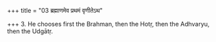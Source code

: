 +++
title = "03 ब्रह्माणमेव प्रथमं वृणीतेऽथ"

+++
3. He chooses first the Brahman, then the Hotṛ, then the Adhvaryu, then the Udgātṛ.
